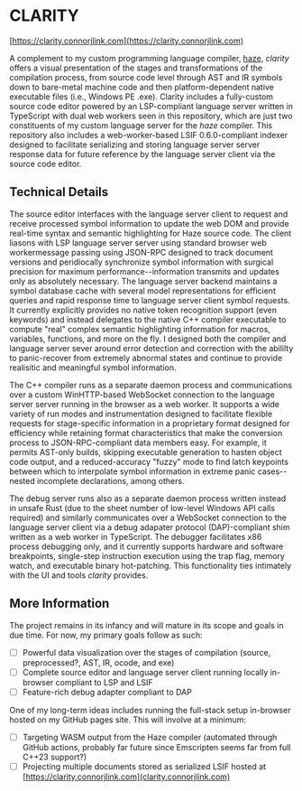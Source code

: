 # CLARITY
[https://clarity.connorjlink.com](https://clarity.connorjlink.com)

A complement to my custom programming language compiler, [haze](https://github.com/connorjlink/haze), _clarity_ offers a visual presentation of the stages and transformations of the compilation process, from source code level through AST and IR symbols down to bare-metal machine code and then platform-dependent native executable files (i.e., Windows PE .exe). Clarity includes a fully-custom source code editor powered by an LSP-compliant language server written in TypeScript with dual web workers seen in this repository, which are just two constituents of my custom language server for the _haze_ compiler. This repository also includes a web-worker-based LSIF 0.6.0-compliant indexer designed to facilitate serializing and storing language server server response data for future reference by the language server client via the source code editor.

## Technical Details
The source editor interfaces with the language server client to request and receive processed symbol information to update the web DOM and provide real-time syntax and semantic highlighting for Haze source code. The client liasons with LSP language server server using standard browser web workermessage passing using JSON-RPC designed to track document versions and peridiocally synchronize symbol information with surgical precision for maximum performance--information transmits and updates only as absolutely necessary. The language server backend maintains a symbol database cache with several model representations for efficient queries and rapid response time to language server client symbol requests. It currently explicitly provides no native token recognition support (even keywords) and instead delegates to the native C++ compiler executable to compute "real" complex semantic highlighting information for macros, variables, functions, and more on the fly. I designed both the compiler and language server sever around error detection and correction with the abililty to panic-recover from extremely abnormal states and continue to provide realisitic and meaningful symbol information. 

The C++ compiler runs as a separate daemon process and communications over a custom WinHTTP-based WebSocket connection to the language server server running in the browser as a web worker. It supports a wide variety of run modes and instrumentation designed to facilitate flexible requests for stage-specific information in a proprietary format designed for efficiency while retaining format characteristics that make the conversion process to JSON-RPC-compliant data members easy. For example, it permits AST-only builds, skipping executable generation to hasten object code output, and a reduced-accuracy "fuzzy" mode to find latch keypoints between which to interpolate symbol information in extreme panic cases--nested incomplete declarations, among others.

The debug server runs also as a separate daemon process written instead in unsafe Rust (due to the sheet number of low-level Windows API calls required) and similarly communicates over a WebSocket connection to the language server client via a debug adapater protocol (DAP)-compliant shim written as a web worker in TypeScript. The debugger facilitates x86 process debugging only, and it currently supports hardware and software breakpoints, single-step instruction execution using the trap flag, memory watch, and executable binary hot-patching. This functionality ties intimately with the UI and tools _clarity_ provides.

## More Information
The project remains in its infancy and will mature in its scope and goals in due time. For now, my primary goals follow as such:
 - [ ] Powerful data visualization over the stages of compilation (source, preprocessed?, AST, IR, ocode, and exe)
 - [ ] Complete source editor and language server client running locally in-browser compliant to LSP and LSIF
 - [ ] Feature-rich debug adapter compliant to DAP

One of my long-term ideas includes running the full-stack setup in-browser hosted on my GitHub pages site. This will involve at a minimum:
 - [ ] Targeting WASM output from the Haze compiler (automated through GitHub actions, probably far future since Emscripten seems far from full C++23 support?)
 - [ ] Projecting multiple documents stored as serialized LSIF hosted at [https://clarity.connorjlink.com](clarity.connorjlink.com)
